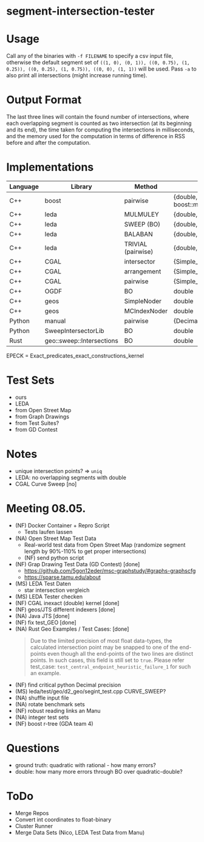 # segment-intersection-tester

# Usage

Call any of the binaries with `-f FILENAME` to specify a csv input file, otherwise the default segment set of
`((1, 0), (0, 1)),
((0, 0.75), (1, 0.25)),
((0, 0.25), (1, 0.75)),
((0, 0), (1, 1))`
will be used.
Pass `-a` to also print all intersections (might increase running time).

# Output Format

The last three lines will contain
the found number of intersections, where each overlapping segment is counted as two intersection (at its beginning and
its end),
the time taken for computing the intersections in milliseconds,
and the memory used for the computation in terms of difference in RSS before and after the computation.

# Implementations

| Language | Library                   | Method             | Number Type                                   | Unique |
|----------|---------------------------|--------------------|-----------------------------------------------|--------|
| C++      | boost                     | pairwise           | {double, boost::multiprecision::mpq_rational} |        |
| C++      | leda                      | MULMULEY           | {double, leda rational}                       | U      |
| C++      | leda                      | SWEEP (BO)         | {double, leda rational}                       | U      |
| C++      | leda                      | BALABAN            | {double, leda rational}                       | U      |
| C++      | leda                      | TRIVIAL (pairwise) | {double, leda rational}                       | U      |
| C++      | CGAL                      | intersector        | {Simple_cartesian<double>, EPECK}             | U      |
| C++      | CGAL                      | arrangement        | {Simple_cartesian<double>, EPECK}             | U      |
| C++      | CGAL                      | pairwise           | {Simple_cartesian<double>, EPECK}             | U      |
| C++      | OGDF                      | BO                 | double                                        | U      |
| C++      | geos                      | SimpleNoder        | double                                        |        |
| C++      | geos                      | MCIndexNoder       | double                                        |        |
| Python   | manual                    | pairwise           | {Decimal 5 - 100, double, Fraction}           |        |
| Python   | SweepIntersectorLib       | BO                 | double                                        | U      |
| Rust     | geo::sweep::Intersections | BO                 | double                                        |        |

EPECK = Exact_predicates_exact_constructions_kernel

# Test Sets

- ours
- LEDA
- from Open Street Map
- from Graph Drawings
- from Test Suites?
- from GD Contest

# Notes

- unique intersection points? => `uniq`
- LEDA: no overlapping segments with double
- CGAL Curve Sweep [no]

# Meeting 08.05.

- (NF) Docker Container + Repro Script
    - Tests laufen lassen
- (NA) Open Street Map Test Data
    - Real-world test data from Open Street Map (randomize segment length by 90%-110% to get proper intersections)
    - (NF) send python script
- (NF) Grap Drawing Test Data (GD Contest) [done]
    - https://github.com/5gon12eder/msc-graphstudy/#graphs-graphscfg
    - https://sparse.tamu.edu/about
- (MS) LEDA Test Daten
    - star intersection vergleich
- (MS) LEDA Tester checken
- (NF) CGAL inexact (double) kernel [done]
- (NF) geos/JTS different indexers [done]
- (NA) Java JTS [done]
- (NF) fix test_GEO [done]
- (NA) Rust Geo Examples / Test Cases: [done]
  > Due to the limited precision of most float data-types, the calculated intersection point may be snapped to one of
  the end-points even though all the end-points of the two lines are distinct points. In such cases, this field is still
  set to `true`. Please refer test_case: `test_central_endpoint_heuristic_failure_1` for such an example.
- (NF) find critical python Decimal precision
- (MS) leda/test/geo/d2_geo/segint_test.cpp CURVE_SWEEP?
- (NA) shuffle input file
- (NA) rotate benchmark sets
- (NF) robust reading links an Manu
- (NA) integer test sets
- (NF) boost r-tree (GDA team 4)

# Questions

- ground truth: quadratic with rational - how many errors?
- double: how many more errors through BO over quadratic-double?

# ToDo

- Merge Repos
- Convert int coordinates to float-binary
- Cluster Runner
- Merge Data Sets (Nico, LEDA Test Data from Manu)
